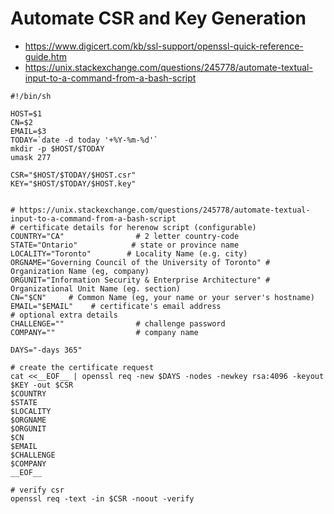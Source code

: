 # Automate CSR and Key Generation
* https://www.digicert.com/kb/ssl-support/openssl-quick-reference-guide.htm
* https://unix.stackexchange.com/questions/245778/automate-textual-input-to-a-command-from-a-bash-script

```
#!/bin/sh

HOST=$1
CN=$2
EMAIL=$3
TODAY=`date -d today '+%Y-%m-%d'`
mkdir -p $HOST/$TODAY
umask 277

CSR="$HOST/$TODAY/$HOST.csr"
KEY="$HOST/$TODAY/$HOST.key"


# https://unix.stackexchange.com/questions/245778/automate-textual-input-to-a-command-from-a-bash-script
# certificate details for herenow script (configurable)
COUNTRY="CA"                # 2 letter country-code
STATE="Ontario"            # state or province name
LOCALITY="Toronto"        # Locality Name (e.g. city)
ORGNAME="Governing Council of the University of Toronto" # Organization Name (eg, company)
ORGUNIT="Information Security & Enterprise Architecture" # Organizational Unit Name (eg. section)
CN="$CN"     # Common Name (eg, your name or your server's hostname)
EMAIL="$EMAIL"    # certificate's email address
# optional extra details
CHALLENGE=""                # challenge password
COMPANY=""                  # company name

DAYS="-days 365"

# create the certificate request
cat <<__EOF__ | openssl req -new $DAYS -nodes -newkey rsa:4096 -keyout $KEY -out $CSR 
$COUNTRY
$STATE
$LOCALITY
$ORGNAME
$ORGUNIT
$CN
$EMAIL
$CHALLENGE
$COMPANY
__EOF__

# verify csr
openssl req -text -in $CSR -noout -verify
```
